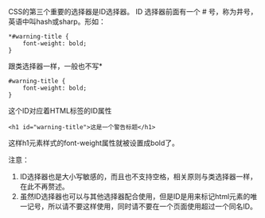 CSS的第三个重要的选择器是ID选择器。
ID 选择器前面有一个 # 号，称为井号，英语中叫hash或sharp。形如：

    *#warning-title {
        font-weight: bold;
    }

跟类选择器一样，一般也不写*

    #warning-title {
        font-weight: bold;
    }

这个ID对应着HTML标签的ID属性

    <h1 id="warning-title">这是一个警告标题</h1>

这样h1元素样式的font-weight属性就被设置成bold了。

注意：

1. ID选择器也是大小写敏感的，而且也不支持空格，相关原则与类选择器一样，在此不再赘述。
2. 虽然ID选择器也可以与其他选择器配合使用，但是ID是用来标记html元素的唯一记号，所以请不要这样使用，同时请不要在一个页面使用超过一个同名ID。


